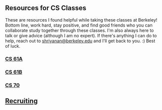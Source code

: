 ## Resources for CS Classes

These are resources I found helpful while taking these classes at Berkeley! Bottom line, work hard, stay positive, and find good friends who you can collaborate study together through these classes. I'm also always here to talk or give advice (although I am no expert). If there's anything I can do to help, reach out to shriyanan@berkeley.edu and I'll get back to you. :) Best of luck. 

### [CS 61A](cs61a.md)


### [CS 61B](cs61b.md)


### [CS 70](cs70.md)


## [Recruiting](recruiting.md)

